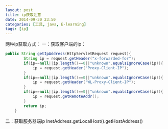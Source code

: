 ```yaml
---
layout: post
title: ip获取注意
date: 2014-09-30 23:50
categories: [工具, java, E-learning]
tags: [ip]
---
```

两种ip获取方式：
一：获取客户端的ip：


```java
public String getIpAddress(HttpServletRequest request){
		String ip = request.getHeader("x-forwarded-for");
		if(ip==null||ip.length()==0||"unknown".equalsIgnoreCase(ip)){		//忽略大小写
			ip = request.getHeader("Proxy-Client-IP");
		}
		if(ip==null||ip.length()==0||"unknown".equalsIgnoreCase(ip)){
			ip = request.getHeader("WL-Proxy-Client-IP");
		}
		if(ip==null||ip.length()==0||"unknown".equalsIgnoreCase(ip)){
			ip = request.getRemoteAddr();
		}
		return ip;
	}
```



二：获取服务器端ip
InetAddress.getLocalHost().getHostAddress()
